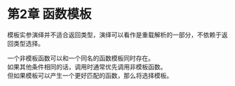 # 第2章 函数模板

模板实参演绎并不适合返回类型，演绎可以看作是重载解析的一部分，不依赖于返回类型选择。      

一个非模板函数可以和一个同名的函数模板同时存在。      
如果其他条件相同的话，调用时通常优先调用非模板函数。    
但如果模板可以产生一个更好匹配的函数，那么将选择模板。    

